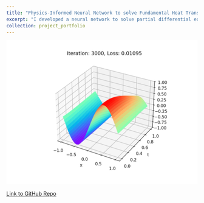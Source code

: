 ```yaml
---
title: "Physics-Informed Neural Network to solve Fundamental Heat Transfer/Diffusion Transport"
excerpt: "I developed a neural network to solve partial differential equations that govern fundamental phenomena."
collection: project_portfolio
---
```

<img width="520" src="/images/final.png">

[Link to GitHub Repo](https://github.com/ThomasMHNguyen/PINN_1D_Heat)